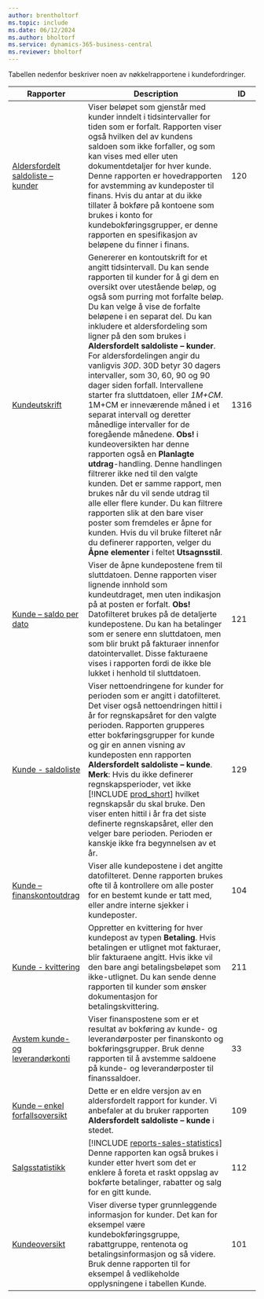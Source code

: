 ```yaml
---
author: brentholtorf
ms.topic: include
ms.date: 06/12/2024
ms.author: bholtorf
ms.service: dynamics-365-business-central
ms.reviewer: bholtorf
---
```


Tabellen nedenfor beskriver noen av nøkkelrapportene i kundefordringer.

| Rapporter | Description | ID |
|--|--|--|
| [Aldersfordelt saldoliste – kunder](https://businesscentral.dynamics.com?report=120) | Viser beløpet som gjenstår med kunder inndelt i tidsintervaller for tiden som er forfalt. Rapporten viser også hvilken del av kundens saldoen som ikke forfaller, og som kan vises med eller uten dokumentdetaljer for hver kunde. Denne rapporten er hovedrapporten for avstemming av kundeposter til finans. Hvis du antar at du ikke tillater å bokføre på kontoene som brukes i konto for kundebokføringsgrupper, er denne rapporten en spesifikasjon av beløpene du finner i finans. | 120 |
| [Kundeutskrift](https://businesscentral.dynamics.com?report=1316) | Genererer en kontoutskrift for et angitt tidsintervall. Du kan sende rapporten til kunder for å gi dem en oversikt over utestående beløp, og også som purring mot forfalte beløp. Du kan velge å vise de forfalte beløpene i en separat del. Du kan inkludere et aldersfordeling som ligner på den som brukes i **Aldersfordelt saldoliste – kunder**. For aldersfordelingen angir du vanligvis *30D*. 30D betyr 30 dagers intervaller, som 30, 60, 90 og 90 dager siden forfall. Intervallene starter fra sluttdatoen, eller *1M+CM*. 1M+CM er inneværende måned i et separat intervall og deretter månedlige intervaller for de foregående månedene. **Obs!** i kundeoversikten har denne rapporten også en **Planlagte utdrag**-handling. Denne handlingen filtrerer ikke ned til den valgte kunden. Det er samme rapport, men brukes når du vil sende utdrag til alle eller flere kunder. Du kan filtrere rapporten slik at den bare viser poster som fremdeles er åpne for kunden. Hvis du vil bruke filteret når du definerer rapporten, velger du **Åpne elementer**  i feltet **Utsagnsstil**. | 1316 |
| [Kunde – saldo per dato](https://businesscentral.dynamics.com?report=121) | Viser de åpne kundepostene frem til sluttdatoen. Denne rapporten viser lignende innhold som kundeutdraget, men uten indikasjon på at posten er forfalt. **Obs!** Datofilteret brukes på de detaljerte kundepostene. Du kan ha betalinger som er senere enn sluttdatoen, men som blir brukt på fakturaer innenfor datointervallet. Disse fakturaene vises i rapporten fordi de ikke ble lukket i henhold til sluttdatoen. | 121 | 
| [Kunde - saldoliste](https://businesscentral.dynamics.com?report=129) | Viser nettoendringene for kunder for perioden som er angitt i datofilteret. Det viser også nettoendringen hittil i år for regnskapsåret for den valgte perioden. Rapporten grupperes etter bokføringsgrupper for kunde og gir en annen visning av kundeposten enn rapporten **Aldersfordelt saldoliste – kunde**. **Merk**: Hvis du ikke definerer regnskapsperioder, vet ikke [!INCLUDE [prod_short](prod_short.md)] hvilket regnskapsår du skal bruke. Den viser enten hittil i år fra det siste definerte regnskapsåret, eller den velger bare perioden. Perioden er kanskje ikke fra begynnelsen av et år.| 129 |
| [Kunde – finanskontoutdrag](https://businesscentral.dynamics.com?report=104) | Viser alle kundepostene i det angitte datofilteret. Denne rapporten brukes ofte til å kontrollere om alle poster for en bestemt kunde er tatt med, eller andre interne sjekker i kundeposter. | 104 |
| [Kunde - kvittering](https://businesscentral.dynamics.com?report=211) | Oppretter en kvittering for hver kundepost av typen **Betaling**. Hvis betalingen er utlignet mot fakturaer, blir fakturaene angitt. Hvis ikke vil den bare angi betalingsbeløpet som ikke-utlignet. Du kan sende denne rapporten til kunder som ønsker dokumentasjon for betalingskvittering.| 211 |
| [Avstem kunde- og leverandørkonti](https://businesscentral.dynamics.com?report=33) | Viser finanspostene som er et resultat av bokføring av kunde- og leverandørposter per finanskonto og bokføringsgrupper. Bruk denne rapporten til å avstemme saldoene på kunde- og leverandørposter til finanssaldoer. | 33 |
| [Kunde – enkel forfallsoversikt](https://businesscentral.dynamics.com?report=109)| Dette er en eldre versjon av en aldersfordelt rapport for kunder. Vi anbefaler at du bruker rapporten **Aldersfordelt saldoliste – kunde** i stedet. | 109 |
| [Salgsstatistikk](https://businesscentral.dynamics.com?report=112) | [!INCLUDE [reports-sales-statistics](reports-sales-statistics.md)]<br>Denne rapporten kan også brukes i kunder etter hvert som det er enklere å foreta et raskt oppslag av bokførte betalinger, rabatter og salg for en gitt kunde.| 112 |
| [Kundeoversikt](https://businesscentral.dynamics.com?report=101) | Viser diverse typer grunnleggende informasjon for kunder. Det kan for eksempel være kundebokføringsgruppe, rabattgruppe, rentenota og betalingsinformasjon og så videre. Bruk denne rapporten til for eksempel å vedlikeholde opplysningene i tabellen Kunde.| 101 |